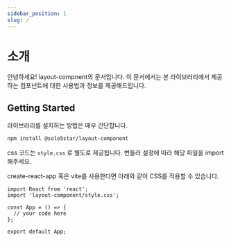 ```yaml
---
sidebar_position: 1
slug: /
---
```


# 소개

안녕하세요! layout-compnent의 문서입니다. 이 문서에서는 본 라이브러리에서 제공하는 컴포넌트에 대한 사용법과 정보를 제공해드립니다.

## Getting Started

라이브러리를 설치하는 방법은 매우 간단합니다.

```bash
npm install @solo5star/layout-component
```

css 코드는 `style.css` 로 별도로 제공됩니다. 번들러 설정에 따라 해당 파일을 import해주세요.

create-react-app 혹은 vite를 사용한다면 아래와 같이 CSS를 적용할 수 있습니다.

```tsx
import React from 'react';
import 'layout-component/style.css';

const App = () => {
  // your code here
};

export default App;
```
